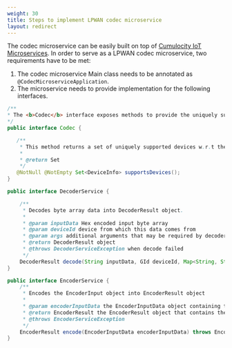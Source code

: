```yaml
---
weight: 30
title: Steps to implement LPWAN codec microservice
layout: redirect
---
```


The codec microservice can be easily built on top of [Cumulocity IoT Microservices](http://www.cumulocity.com/guides/microservice-sdk/java).
In order to serve as a LPWAN codec microservice, two requirements have to be met:

1. The codec microservice Main class needs to be annotated as `@CodecMicroserviceApplication`.
2. The microservice needs to provide implementation for the following interfaces.

 ```java
 /**
 * The <b>Codec</b> interface exposes methods to provide the uniquely supported devices. The class which implements this interface should be annotated with "@Component".
 */
public interface Codec {

    /**
     * This method returns a set of uniquely supported devices w.r.t the device manufacturer and the device model.
     *
     * @return Set
     */
    @NotNull @NotEmpty Set<DeviceInfo> supportsDevices();
}
```

```java
public interface DecoderService {

    /**
     * Decodes byte array data into DecoderResult object.
     *
     * @param inputData Hex encoded input byte array
     * @param deviceId device from which this data comes from
     * @param args additional arguments that may be required by decoder
     * @return DecoderResult object
     * @throws DecoderServiceException when decode failed
     */
    DecoderResult decode(String inputData, GId deviceId, Map<String, String> args) throws DecoderServiceException;
}

```

```java
public interface EncoderService {
    /**
     * Encodes the EncoderInput object into EncoderResult object
     *
     * @param encoderInputData the EncoderInputData object containing the source device id, command name, command data and the properties
     * @return EncoderResult the EncoderResult object that contains the encoded hexadecimal command and/or additional properties like fport
     * @throws EncoderServiceException
     */
    EncoderResult encode(EncoderInputData encoderInputData) throws EncoderServiceException;
}
```
